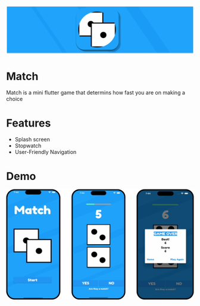 <p align="center">
    <img width="1200" src="https://github.com/RyamAlmalki/Match/blob/master/cover.png?raw=true" alt="Material Bread logo">
</p>


<h1 align="left">Match</h1>
<p>Match is a mini flutter game that determins how fast you are on making a choice</p>

<h1 align="left">Features</h1>
<ul>
  <li>Splash screen</li>
  <li>Stopwatch</li>
  <li>User-Friendly Navigation</li>
</ul>


<h1 align="left">Demo</h1>

<p align="center">
    <img width="800" src="https://github.com/RyamAlmalki/Match/blob/master/pages.png?raw=true" alt="Material Bread logo">
</p>

